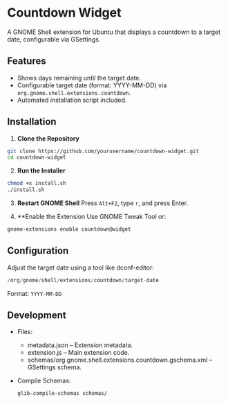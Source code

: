 # Countdown Widget

A GNOME Shell extension for Ubuntu that displays a countdown to a target date, configurable via GSettings.

## Features
- Shows days remaining until the target date.
- Configurable target date (format: YYYY-MM-DD) via `org.gnome.shell.extensions.countdown`.
- Automated installation script included.

## Installation

1. **Clone the Repository**
  ```bash
  git clone https://github.com/yourusername/countdown-widget.git
  cd countdown-widget
  ```

2. **Run the Installer**

  ```bash
  chmod +x install.sh
  ./install.sh
  ```

3. **Restart GNOME Shell** Press `Alt+F2`, type `r`, and press Enter.

4. **Enable the Extension Use GNOME Tweak Tool or:

  ```bash
  gnome-extensions enable countdown@widget
  ```

## Configuration
Adjust the target date using a tool like dconf-editor:

  ```swift
  /org/gnome/shell/extensions/countdown/target-date
  ```

  Format: `YYYY-MM-DD`

## Development

- Files:
  - metadata.json – Extension metadata.
  - extension.js – Main extension code.
  - schemas/org.gnome.shell.extensions.countdown.gschema.xml – GSettings schema.

- Compile Schemas:
  ```bash
  glib-compile-schemas schemas/
  ```
